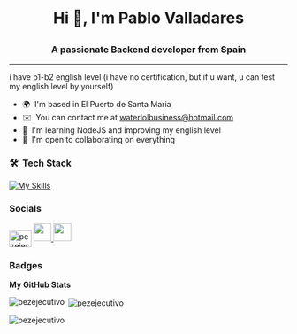 # <h1 align="center">Hi 👋, I'm Pablo Valladares</h1>

## <h3 align="center">A passionate Backend developer from Spain</h3>

---

i have b1-b2 english level (i have no certification, but if u want, u can test my english level by yourself)

-   🌍  I'm based in El Puerto de Santa Maria
-   ✉️  You can contact me at [waterlolbusiness@hotmail.com](mailto:waterlolbusiness@hotmail.com)
-   🧠  I'm learning NodeJS and improving my english level
-   🤝  I'm open to collaborating on everything

### 🛠 &nbsp;Tech Stack

[![My Skills](https://skillicons.dev/icons?i=js,html,css,angular,arch,astro,aws,docker,eclipse,firebase,figma,git,github,htmx,java,laravel,linux,md,mysql,nextjs,nginx,nodejs,npm,php,postman,prisma,py,react,tailwind,vercel,vscode)](https://skillicons.dev)

### Socials

<p align="left"> <a href="https://discord.gg/pezejecutivo" target="blank"><img align="center" src="https://raw.githubusercontent.com/rahuldkjain/github-profile-readme-generator/master/src/images/icons/Social/discord.svg" alt="pezejecutivo" height="30" width="40" /></a> <a href="https://www.github.com/PezEjecutivo" target="_blank" rel="noreferrer"> <picture> <source media="(prefers-color-scheme: dark)" srcset="https://raw.githubusercontent.com/danielcranney/readme-generator/main/public/icons/socials/github-dark.svg" /> <source media="(prefers-color-scheme: light)" srcset="https://raw.githubusercontent.com/danielcranney/readme-generator/main/public/icons/socials/github.svg" /> <img src="https://raw.githubusercontent.com/danielcranney/readme-generator/main/public/icons/socials/github.svg" width="32" height="32" /> </picture> </a> <a href="https://www.x.com/PezEjecutivoDEV" target="_blank" rel="noreferrer"> <picture> <source media="(prefers-color-scheme: dark)" srcset="https://raw.githubusercontent.com/danielcranney/readme-generator/main/public/icons/socials/twitter-dark.svg" /> <source media="(prefers-color-scheme: light)" srcset="https://raw.githubusercontent.com/danielcranney/readme-generator/main/public/icons/socials/twitter.svg" /> <img src="https://raw.githubusercontent.com/danielcranney/readme-generator/main/public/icons/socials/twitter.svg" width="32" height="32" /> </picture> </a></p>

### Badges

<b>My GitHub Stats</b>

<p><img align="left" src="https://github-readme-stats.vercel.app/api/top-langs?username=pezejecutivo&show_icons=true&locale=en&layout=compact" alt="pezejecutivo" /></p>

<p>&nbsp;<img align="center" src="https://github-readme-stats.vercel.app/api?username=pezejecutivo&show_icons=true&locale=en" alt="pezejecutivo" /></p>

<p><img align="center" src="https://github-readme-streak-stats.herokuapp.com/?user=pezejecutivo&" alt="pezejecutivo" /></p>
